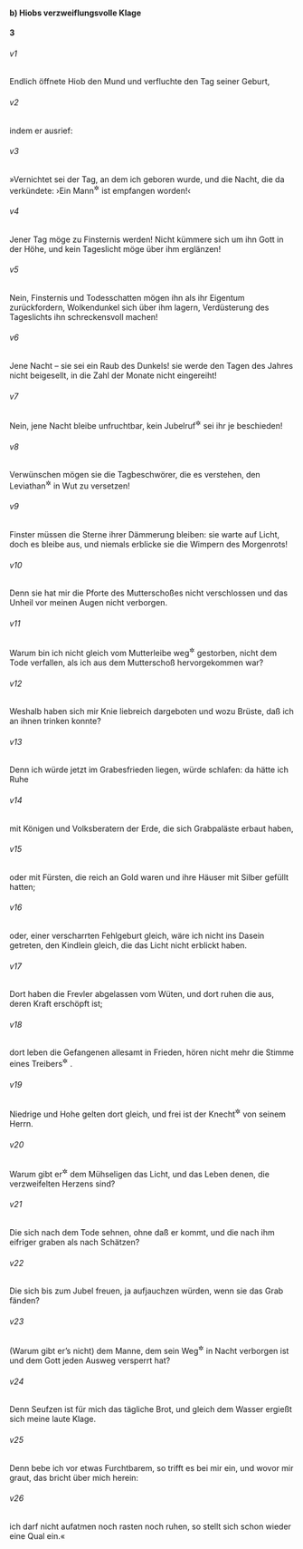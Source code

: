 #### b) Hiobs verzweiflungsvolle Klage

__3__

###### v1
Endlich öffnete Hiob den Mund und verfluchte den Tag seiner Geburt,

###### v2
indem er ausrief:


###### v3
»Vernichtet sei der Tag, an dem ich geboren wurde, und die Nacht, die da verkündete: ›Ein Mann<sup title="= Knabe">&#x2732;</sup>
 ist empfangen worden!‹

###### v4
Jener Tag möge zu Finsternis werden! Nicht kümmere sich um ihn Gott in der Höhe, und kein Tageslicht möge über ihm erglänzen!

###### v5
Nein, Finsternis und Todesschatten mögen ihn als ihr Eigentum zurückfordern, Wolkendunkel sich über ihm lagern, Verdüsterung des Tageslichts ihn schreckensvoll machen!

###### v6
Jene Nacht – sie sei ein Raub des Dunkels! sie werde den Tagen des Jahres nicht beigesellt, in die Zahl der Monate nicht eingereiht!

###### v7
Nein, jene Nacht bleibe unfruchtbar, kein Jubelruf<sup title="d.h. Hochzeitsjubel">&#x2732;</sup>
 sei ihr je beschieden!

###### v8
Verwünschen mögen sie die Tagbeschwörer, die es verstehen, den Leviathan<sup title="= Himmelsdrachen">&#x2732;</sup>
 in Wut zu versetzen!

###### v9
Finster müssen die Sterne ihrer Dämmerung bleiben: sie warte auf Licht, doch es bleibe aus, und niemals erblicke sie die Wimpern des Morgenrots!

###### v10
Denn sie hat mir die Pforte des Mutterschoßes nicht verschlossen und das Unheil vor meinen Augen nicht verborgen.


###### v11
Warum bin ich nicht gleich vom Mutterleibe weg<sup title="= gleich bei der Geburt">&#x2732;</sup>
 gestorben, nicht dem Tode verfallen, als ich aus dem Mutterschoß hervorgekommen war?

###### v12
Weshalb haben sich mir Knie liebreich dargeboten und wozu Brüste, daß ich an ihnen trinken konnte?

###### v13
Denn ich würde jetzt im Grabesfrieden liegen, würde schlafen: da hätte ich Ruhe

###### v14
mit Königen und Volksberatern der Erde, die sich Grabpaläste erbaut haben,

###### v15
oder mit Fürsten, die reich an Gold waren und ihre Häuser mit Silber gefüllt hatten;

###### v16
oder, einer verscharrten Fehlgeburt gleich, wäre ich nicht ins Dasein getreten, den Kindlein gleich, die das Licht nicht erblickt haben.

###### v17
Dort haben die Frevler abgelassen vom Wüten, und dort ruhen die aus, deren Kraft erschöpft ist;

###### v18
dort leben die Gefangenen allesamt in Frieden, hören nicht mehr die Stimme eines Treibers<sup title="oder: Fronvogts">&#x2732;</sup>
.

###### v19
Niedrige und Hohe gelten dort gleich, und frei ist der Knecht<sup title="= Sklave">&#x2732;</sup>
 von seinem Herrn.


###### v20
Warum gibt er<sup title="d.h. Gott">&#x2732;</sup>
 dem Mühseligen das Licht, und das Leben denen, die verzweifelten Herzens sind?

###### v21
Die sich nach dem Tode sehnen, ohne daß er kommt, und die nach ihm eifriger graben als nach Schätzen?

###### v22
Die sich bis zum Jubel freuen, ja aufjauchzen würden, wenn sie das Grab fänden?

###### v23
(Warum gibt er’s nicht) dem Manne, dem sein Weg<sup title="= Geschick">&#x2732;</sup>
 in Nacht verborgen ist und dem Gott jeden Ausweg versperrt hat?

###### v24
Denn Seufzen ist für mich das tägliche Brot, und gleich dem Wasser ergießt sich meine laute Klage.

###### v25
Denn bebe ich vor etwas Furchtbarem, so trifft es bei mir ein, und wovor mir graut, das bricht über mich herein:

###### v26
ich darf nicht aufatmen noch rasten noch ruhen, so stellt sich schon wieder eine Qual ein.«